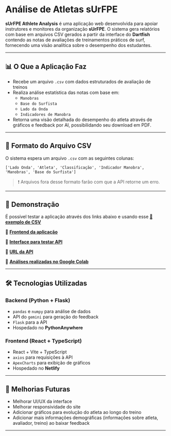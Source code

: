 # Análise de Atletas sUrFPE

**sUrFPE Athlete Analysis** é uma aplicação web desenvolvida para apoiar instrutores e monitores da organização **sUrFPE**. O sistema gera relatórios com base em arquivos CSV gerados a partir da interface do **Dartfish** contendo as notas de avaliações de treinamentos práticos de surf, fornecendo uma visão analítica sobre o desempenho dos estudantes.

---

## 📊 O Que a Aplicação Faz

- Recebe um arquivo `.csv` com dados estruturados de avaliação de treinos
- Realiza análise estatística das notas com base em:
  - `Manobras`
  - `Base do Surfista`
  - `Lado da Onda`
  - `Indicadores de Manobra`
- Retorna uma visão detalhada do desempenho do atleta através de gráficos e feedback por AI, possibilidando seu download em PDF.

---

## 📂 Formato do Arquivo CSV

O sistema espera um arquivo `.csv` com as seguintes colunas:

```
['Lado Onda', 'Atleta', 'Classificação', 'Indicador Manobra', 'Manobras', 'Base do Surfista']
```

> ❗ Arquivos fora desse formato farão com que a API retorne um erro.

---

## 👀 Demonstração

É possível testar a aplicação através dos links abaixo e usando esse **[📁 exemplo de CSV](test-data/data.csv)**


🔗 **[Frontend da aplicação](https://beautiful-mousse-fe0ad4.netlify.app/)** 

🔗 **[Interface para testar API](https://elegant-naiad-6a2f2d.netlify.app/)** 

🔗 **[URL da API](https://meom.pythonanywhere.com/)** 

🔗 **[Análises realizadas no Google Colab](https://colab.research.google.com/drive/11RRetspBUfZcAM0Vt_AFy-9a-7IeHD8B?usp=sharing)**  

---

## 🛠️ Tecnologias Utilizadas

### Backend (Python + Flask)
- `pandas` e `numpy` para análise de dados
- API do `gemini` para geração do feedback
- `Flask` para a API
- Hospedado no **PythonAnywhere**

### Frontend (React + TypeScript)
- React + Vite + TypeScript
- `axios` para requisições à API
- `ApexCharts` para exibição de gráficos
- Hospedado no **Netlify**

---

## 📎 Melhorias Futuras

- Melhorar UI/UX da interface
- Melhorar responsividade do site
- Adicionar gráficos para evolução do atleta ao longo do treino
- Adicionar mais informações demográficas (informações sobre atleta, avaliador, treino) ao baixar feedback

---
